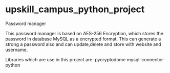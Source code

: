# upskill_campus_python_project
Password manager

This password manager is based on AES-256 Encryption,
which stores the password in database MySQL as a encrypted format.
This can generate a strong a password also and can update,delete and store with website and username.

Libraries which are use in this project are:
pycryptodome
mysql-connector-python

